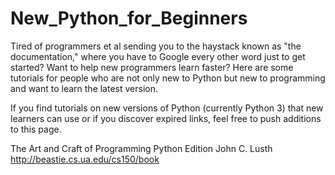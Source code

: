 New_Python_for_Beginners
========================

Tired of programmers et al sending you to the haystack known as "the documentation," where you have to Google every other word just to get started? Want to help new programmers learn faster? Here are some tutorials for people who are not only new to Python but new to programming and want to learn the latest version. 

If you find tutorials on new versions of Python (currently Python 3) that new learners can use or if you discover expired links, feel free to push additions to this page.


The Art and Craft of Programming
Python Edition
John C. Lusth
http://beastie.cs.ua.edu/cs150/book


